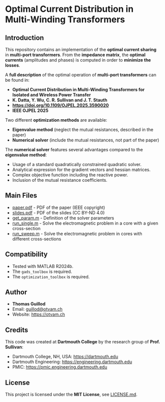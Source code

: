 #  Optimal Current Distribution in Multi-Winding Transformers

## Introduction

This repository contains an implementation of the **optimal current sharing** in **multi-port transformers**.
From the **impedance matrix**, the **optimal currents** (amplitudes and phases) is computed in order to **minimize the losses**.

A **full description** of the optimal operation of **multi-port transformers** can be found in:

* **Optimal Current Distribution in Multi-Winding Transformers for Isolated and Wireless Power Transfer**
* **K. Datta, Y. Wu, C. R. Sullivan and J. T. Stauth**
* **https://doi.org/10.1109/OJPEL.2025.3590020**
* **IEEE OJPEL 2025**

Two different **optimization methods** are available:
* **Eigenvalue method** (neglect the mutual resistances, described in the paper)
* **Numerical solver** (include the mutual resistances, not part of the paper)

The **numerical solver** features several advantages compared to the **eigenvalue method**:
* Usage of a standard quadratically constrained quadratic solver.
* Analytical expression for the gradient vectors and hessian matrices.
* Complex objective function including the reactive power.
* Inclusion of the mutual resistance coefficients.

## Main Files

* [paper.pdf](paper.pdf) - PDF of the paper (IEEE copyright) 
* [slides.pdf](slides.pdf) - PDF of the slides (CC BY-ND 4.0) 
* [get_param.m](get_param.m) - Definition of the solver parameters
* [run_single.m](run_single.m) - Solve the electromagnetic problem in a core with a given cross-section 
* [run_sweep.m](run_sweep.m) - Solve the electromagnetic problem in cores with different cross-sections

## Compatibility

* Tested with MATLAB R2024b.
* The `gads_toolbox` is required.
* The `optimization_toolbox` is required.

## Author

* **Thomas Guillod**
* Email: guillod@otvam.ch
* Website: https://otvam.ch

## Credits

This code was created at **Dartmouth College** by the research group of **Prof. Sullivan**:
* Dartmouth College, NH, USA: https://dartmouth.edu
* Dartmouth Engineering: https://engineering.dartmouth.edu
* PMIC: https://pmic.engineering.dartmouth.edu

## License

This project is licensed under the **MIT License**, see [LICENSE.md](LICENSE.md).
